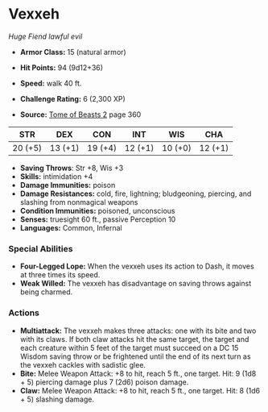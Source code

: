 # Vexxeh

*Huge* *Fiend* *lawful evil*

- **Armor Class:** 15 (natural armor)
- **Hit Points:** 94 (9d12+36)
- **Speed:** walk 40 ft.

- **Challenge Rating:** 6 (2,300 XP)
- **Source:** [Tome of Beasts 2](https://koboldpress.com/kpstore/product/tome-of-beasts-2-for-5th-edition) page 360

| STR | DEX | CON | INT | WIS | CHA |
| --- | --- | --- | --- | --- | --- |
| 20 (+5) | 13 (+1) | 19 (+4) | 12 (+1) | 10 (+0) | 12 (+1) |

- **Saving Throws**: Str +8, Wis +3
- **Skills:** intimidation +4
- **Damage Immunities:** poison
- **Damage Resistances:** cold, fire, lightning; bludgeoning, piercing, and slashing from nonmagical weapons
- **Condition Immunities:** poisoned, unconscious
- **Senses:** truesight 60 ft., passive Perception 10
- **Languages:** Common, Infernal

### Special Abilities

- **Four-Legged Lope:** When the vexxeh uses its action to Dash, it moves at three times its speed.
- **Weak Willed:** The vexxeh has disadvantage on saving throws against being charmed.

### Actions

- **Multiattack:** The vexxeh makes three attacks: one with its bite and two with its claws. If both claw attacks hit the same target, the target and each creature within 5 feet of the target must succeed on a DC 15 Wisdom saving throw or be frightened until the end of its next turn as the vexxeh cackles with sadistic glee.
- **Bite:** Melee Weapon Attack: +8 to hit, reach 5 ft., one target. Hit: 9 (1d8 + 5) piercing damage plus 7 (2d6) poison damage.
- **Claw:** Melee Weapon Attack: +8 to hit, reach 5 ft., one target. Hit: 8 (1d6 + 5) slashing damage.


